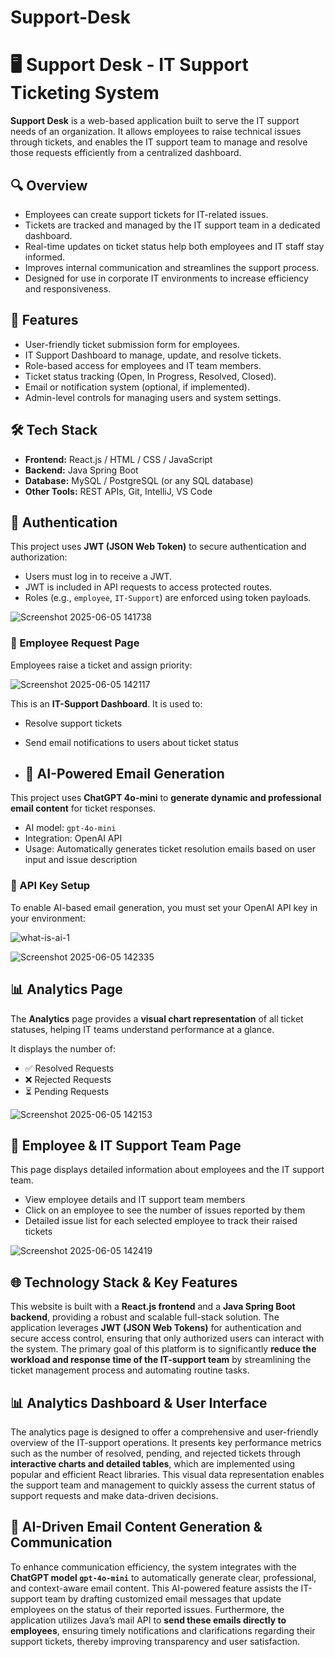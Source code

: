 ﻿# Support-Desk

 # 🖥️ Support Desk - IT Support Ticketing System

**Support Desk** is a web-based application built to serve the IT support needs of an organization. It allows employees to raise technical issues through tickets, and enables the IT support team to manage and resolve those requests efficiently from a centralized dashboard.

## 🔍 Overview

- Employees can create support tickets for IT-related issues.
- Tickets are tracked and managed by the IT support team in a dedicated dashboard.
- Real-time updates on ticket status help both employees and IT staff stay informed.
- Improves internal communication and streamlines the support process.
- Designed for use in corporate IT environments to increase efficiency and responsiveness.

## 🚀 Features

- User-friendly ticket submission form for employees.
- IT Support Dashboard to manage, update, and resolve tickets.
- Role-based access for employees and IT team members.
- Ticket status tracking (Open, In Progress, Resolved, Closed).
- Email or notification system (optional, if implemented).
- Admin-level controls for managing users and system settings.

## 🛠️ Tech Stack

- **Frontend:** React.js / HTML / CSS / JavaScript
- **Backend:** Java Spring Boot
- **Database:** MySQL / PostgreSQL (or any SQL database)
- **Other Tools:** REST APIs, Git, IntelliJ, VS Code




## 🔐 Authentication

This project uses **JWT (JSON Web Token)** to secure authentication and authorization:
- Users must log in to receive a JWT.
- JWT is included in API requests to access protected routes.
- Roles (e.g., `employee`, `IT-Support`) are enforced using token payloads.
  
![Screenshot 2025-06-05 141738](https://github.com/user-attachments/assets/a7968e7f-5558-46e2-8ad0-f41ff579c7db)

### 📝 Employee Request Page

Employees raise a ticket and assign priority:



![Screenshot 2025-06-05 142117](https://github.com/user-attachments/assets/23dde109-9d56-4613-85b0-a6117fa61539)


This is an **IT-Support Dashboard**. It is used to:

- Resolve support tickets
- Send email notifications to users about ticket status

- ## 🤖 AI-Powered Email Generation

This project uses **ChatGPT 4o-mini** to **generate dynamic and professional email content** for ticket responses.

- AI model: `gpt-4o-mini`
- Integration: OpenAI API
- Usage: Automatically generates ticket resolution emails based on user input and issue description

### 🔐 API Key Setup

To enable AI-based email generation, you must set your OpenAI API key in your environment:

![what-is-ai-1](https://github.com/user-attachments/assets/6b68d1a8-8f3d-498d-a106-7711166bc9e5)






![Screenshot 2025-06-05 142335](https://github.com/user-attachments/assets/bcdfd749-96f6-4404-a2af-85333d88025d)


## 📊 Analytics Page

The **Analytics** page provides a **visual chart representation** of all ticket statuses, helping IT teams understand performance at a glance.

It displays the number of:

- ✅ Resolved Requests
- ❌ Rejected Requests
- ⏳ Pending Requests

![Screenshot 2025-06-05 142153](https://github.com/user-attachments/assets/43334bb9-04d0-4e3d-a746-3d7d11cb5885)

## 👥 Employee & IT Support Team Page

This page displays detailed information about employees and the IT support team.

- View employee details and IT support team members
- Click on an employee to see the number of issues reported by them
- Detailed issue list for each selected employee to track their raised tickets


![Screenshot 2025-06-05 142419](https://github.com/user-attachments/assets/31ae2c9f-aa0c-43f8-a9bd-ee3669bc4833)


## 🌐 Technology Stack & Key Features

This website is built with a **React.js frontend** and a **Java Spring Boot backend**, providing a robust and scalable full-stack solution. The application leverages **JWT (JSON Web Tokens)** for authentication and secure access control, ensuring that only authorized users can interact with the system. The primary goal of this platform is to significantly **reduce the workload and response time of the IT-support team** by streamlining the ticket management process and automating routine tasks.

## 📊 Analytics Dashboard & User Interface

The analytics page is designed to offer a comprehensive and user-friendly overview of the IT-support operations. It presents key performance metrics such as the number of resolved, pending, and rejected tickets through **interactive charts and detailed tables**, which are implemented using popular and efficient React libraries. This visual data representation enables the support team and management to quickly assess the current status of support requests and make data-driven decisions.

## 🤖 AI-Driven Email Content Generation & Communication

To enhance communication efficiency, the system integrates with the **ChatGPT model `gpt-4o-mini`** to automatically generate clear, professional, and context-aware email content. This AI-powered feature assists the IT-support team by drafting customized email messages that update employees on the status of their reported issues. Furthermore, the application utilizes Java’s mail API to **send these emails directly to employees**, ensuring timely notifications and clarifications regarding their support tickets, thereby improving transparency and user satisfaction.

